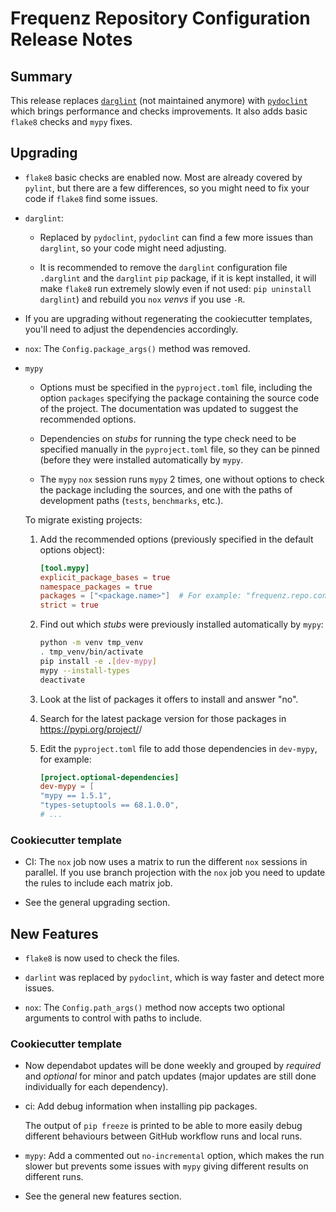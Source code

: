 # Frequenz Repository Configuration Release Notes

## Summary

This release replaces [`darglint`](https://github.com/terrencepreilly/darglint) (not maintained anymore) with [`pydoclint`](https://github.com/jsh9/pydoclint) which brings performance and checks improvements. It also adds basic `flake8` checks and `mypy` fixes.

## Upgrading

- `flake8` basic checks are enabled now. Most are already covered by `pylint`, but there are a few differences, so you might need to fix your code if `flake8` find some issues.

- `darglint`:

  * Replaced by `pydoclint`, `pydoclint` can find a few more issues than `darglint`, so your code might need adjusting.

  * It is recommended to remove the `darglint` configuration file `.darglint` and the `darglint` `pip` package, if it is kept installed, it will make `flake8` run extremely slowly even if not used: `pip uninstall darglint`) and rebuild you `nox` *venvs* if you use `-R`.

- If you are upgrading without regenerating the cookiecutter templates, you'll need to adjust the dependencies accordingly.

- `nox`: The `Config.package_args()` method was removed.

- `mypy`

    * Options must be specified in the `pyproject.toml` file, including the option `packages` specifying the package containing the source code of the project. The documentation was updated to suggest the recommended options.

    * Dependencies on *stubs* for running the type check need to be specified manually in the `pyproject.toml` file, so they can be pinned (before they were installed automatically by `mypy`.

    * The `mypy` `nox` session runs `mypy` 2 times, one without options to check the package including the sources, and one with the paths of development paths (`tests`, `benchmarks`, etc.).

    To migrate existing projects:

    1. Add the recommended options (previously specified in the default options object):

        ```toml
        [tool.mypy]
        explicit_package_bases = true
        namespace_packages = true
        packages = ["<package.name>"]  # For example: "frequenz.repo.config" for this package
        strict = true
        ```

    2. Find out which *stubs* were previously installed automatically by `mypy`:

        ```sh
        python -m venv tmp_venv
        . tmp_venv/bin/activate
        pip install -e .[dev-mypy]
        mypy --install-types
        deactivate
        ```

    3. Look at the list of packages it offers to install and answer "no".

    4. Search for the latest package version for those packages in https://pypi.org/project/<package-name>/

    5. Edit the `pyproject.toml` file to add those dependencies in `dev-mypy`, for example:

        ```toml
        [project.optional-dependencies]
        dev-mypy = [
        "mypy == 1.5.1",
        "types-setuptools == 68.1.0.0",
        # ...
        ```

### Cookiecutter template

- CI: The `nox` job now uses a matrix to run the different `nox` sessions in parallel. If you use branch projection with the `nox` job you need to update the rules to include each matrix job.

- See the general upgrading section.

## New Features

- `flake8` is now used to check the files.

- `darlint` was replaced by `pydoclint`, which is way faster and detect more issues.

- `nox`: The `Config.path_args()` method now accepts two optional arguments to control with paths to include.

### Cookiecutter template

- Now dependabot updates will be done weekly and grouped by *required* and *optional* for minor and patch updates (major updates are still done individually for each dependency).

- ci: Add debug information when installing pip packages.

  The output of `pip freeze` is printed to be able to more easily debug different behaviours between GitHub workflow runs and local runs.

- `mypy`: Add a commented out `no-incremental` option, which makes the run slower but prevents some issues with `mypy` giving different results on different runs.

- See the general new features section.
